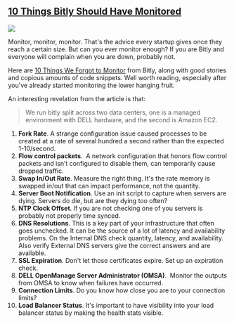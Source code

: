 ## [10 Things Bitly Should Have Monitored](/blog/2014/1/29/10-things-bitly-should-have-monitored.html)

    

    

![](http://farm8.staticflickr.com/7429/12207770764_298a873fb2_o.png)

Monitor, monitor, monitor. That's the advice every startup gives once they reach a certain size. But can you ever monitor enough? If you are Bitly and everyone will complain when you are down, probably not.

Here are [10 Things We Forgot to Monitor](http://word.bitly.com/post/74839060954/ten-things-to-monitor) from Bitly, along with good stories and copious amounts of code snippets. Well worth reading, especially after you've already started monitoring the lower hanging fruit.

An interesting revelation from the article is that:

> We run bitly split across two data centers, one is a managed environment with DELL hardware, and the second is Amazon EC2.  

1.  **Fork Rate**. A strange configuration issue caused processes to be created at a rate of several hundred a second rather than the expected 1-10/second. 
2.  **Flow control packets**.  A network configuration that honors flow control packets and isn’t configured to disable them, can temporarily cause dropped traffic.
3.  **Swap In/Out Rate**. Measure the right thing. It's the rate memory is swapped in/out that can impact performance, not the quantity. 
4.  **Server Boot Notification**. Use an init script to capture when servers are dying. Servers do die, but are they dying too often? 
5.  **NTP Clock Offset**. If you are not checking one of you servers is probably not properly time synced. 
6.  **DNS Resolutions**. This is a key part of your infrastructure that often goes unchecked. It can be the source of a lot of latency and availability problems. On the Internal DNS check quantity, latency, and availability. Also verify External DNS servers give the correct answers and are available. 
7.  **SSL Expiration**. Don't let those certificates expire. Set up an expiration check.
8.  **DELL OpenManage Server Administrator (OMSA)**.  Monitor the outputs from OMSA to know when failures have occurred. 
9.  **Connection Limits**. Do you know how close you are to your connection limits?
10.  **Load Balancer Status**. It's important to have visibility into your load balancer status by making the health stats visible.  

    
